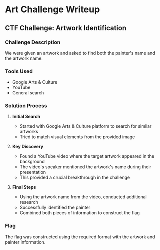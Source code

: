 # Art Challenge Writeup
## CTF Challenge: Artwork Identification

### Challenge Description
We were given an artwork and asked to find both the painter's name and the artwork name.

### Tools Used
- Google Arts & Culture
- YouTube
- General search

### Solution Process
1. **Initial Search**
   - Started with Google Arts & Culture platform to search for similar artworks
   - Tried to match visual elements from the provided image

2. **Key Discovery**
   - Found a YouTube video where the target artwork appeared in the background
   - The video's speaker mentioned the artwork's name during their presentation
   - This provided a crucial breakthrough in the challenge

3. **Final Steps**
   - Using the artwork name from the video, conducted additional research
   - Successfully identified the painter
   - Combined both pieces of information to construct the flag

### Flag
The flag was constructed using the required format with the artwork and painter information.


